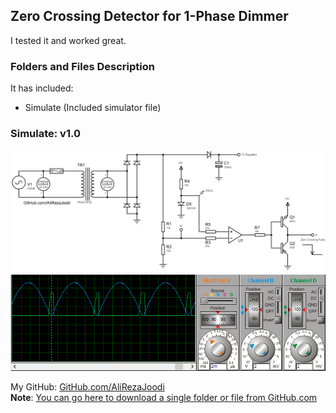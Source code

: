 ## Zero Crossing Detector for 1-Phase Dimmer
I tested it and worked great.

### Folders and Files Description
It has included:
- Simulate (Included simulator file)

### Simulate: v1.0
![](Simulate/v1.0.png)
![](Simulate/Oscilloscope.png)

My GitHub: [GitHub.com/AliRezaJoodi](https://github.com/AliRezaJoodi)   
**Note**: [You can go here to download a single folder or file from GitHub.com](https://minhaskamal.github.io/DownGit/#/home)
